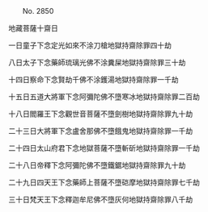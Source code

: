 ﻿　　No. 2850

地藏菩薩十齋日

一日童子下念定光如來不涂刀槍地獄持齋除罪四十劫

八日太子下念藥師琉璃光佛不涂糞屎地獄持齋除罪三十劫

十四日察命下念賢劫千佛不涂鑊湯地獄持齋除罪一千劫

十五日五道大將軍下念阿彌陀佛不墮寒冰地獄持齋除罪二百劫

十八日閻羅王下念觀世音菩薩不墮劍樹地獄持齋除罪九十劫

二十三日大將軍下念盧舍那佛不墮餓鬼地獄持齋除罪一千劫

二十四日太山府君下念地獄菩薩不墮斬斫地獄持齋除罪一千劫

二十八日帝釋下念阿彌陀佛不墮鐵鋸地獄持齋除罪九十劫

二十九日四天王下念藥師上菩薩不墮硙摩地獄持齋除罪七千劫

三十日梵天王下念釋迦牟尼佛不墮灰何地獄持齋除罪八千劫
